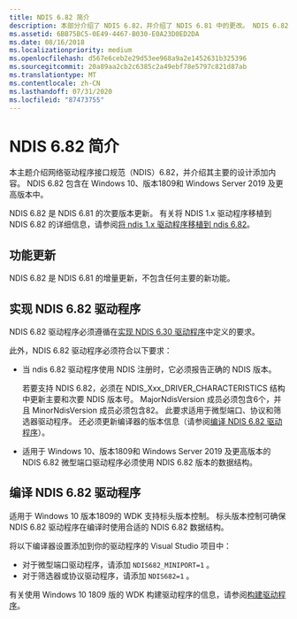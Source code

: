 ```yaml
---
title: NDIS 6.82 简介
description: 本部分介绍了 NDIS 6.82，并介绍了 NDIS 6.81 中的更改。 NDIS 6.82 包含在 Windows 10 版本1809中。
ms.assetid: 6BB75BC5-0E49-4467-B030-E0A23D0ED2DA
ms.date: 08/16/2018
ms.localizationpriority: medium
ms.openlocfilehash: d567e6ceb2e29d53ee968a9a2e1452631b325396
ms.sourcegitcommit: 20a89aa2cb2c6385c2a49ebf78e5797c821d87ab
ms.translationtype: MT
ms.contentlocale: zh-CN
ms.lasthandoff: 07/31/2020
ms.locfileid: "87473755"
---
```

# <a name="introduction-to-ndis-682"></a>NDIS 6.82 简介

本主题介绍网络驱动程序接口规范（NDIS）6.82，并介绍其主要的设计添加内容。 NDIS 6.82 包含在 Windows 10、版本1809和 Windows Server 2019 及更高版本中。

NDIS 6.82 是 NDIS 6.81 的次要版本更新。 有关将 NDIS 1.x 驱动程序移植到 NDIS 6.82 的详细信息，请参阅[将 ndis 1.x 驱动程序移植到 ndis 6.82](porting-ndis-6-x-drivers-to-ndis-6-82.md)。

## <a name="feature-updates"></a>功能更新

NDIS 6.82 是 NDIS 6.81 的增量更新，不包含任何主要的新功能。

## <a name="implementing-an-ndis-682-driver"></a>实现 NDIS 6.82 驱动程序

NDIS 6.82 驱动程序必须遵循在[实现 NDIS 6.30 驱动程序](implementing-an-ndis-6-30-driver.md)中定义的要求。

此外，NDIS 6.82 驱动程序必须符合以下要求：

- 当 ndis 6.82 驱动程序使用 NDIS 注册时，它必须报告正确的 NDIS 版本。
   
   若要支持 NDIS 6.82，必须在 NDIS_Xxx_DRIVER_CHARACTERISTICS 结构中更新主要和次要 NDIS 版本号。 MajorNdisVersion 成员必须包含6个，并且 MinorNdisVersion 成员必须包含82。 此要求适用于微型端口、协议和筛选器驱动程序。 还必须更新编译器的版本信息（请参阅[编译 NDIS 6.82 驱动程序](#compiling-an-ndis-682-driver)）。

- 适用于 Windows 10、版本1809和 Windows Server 2019 及更高版本的 NDIS 6.82 微型端口驱动程序必须使用 NDIS 6.82 版本的数据结构。

## <a name="compiling-an-ndis-682-driver"></a>编译 NDIS 6.82 驱动程序

适用于 Windows 10 版本1809的 WDK 支持标头版本控制。 标头版本控制可确保 NDIS 6.82 驱动程序在编译时使用合适的 NDIS 6.82 数据结构。

将以下编译器设置添加到你的驱动程序的 Visual Studio 项目中：

- 对于微型端口驱动程序，请添加 `NDIS682_MINIPORT=1` 。
- 对于筛选器或协议驱动程序，请添加 `NDIS682=1` 。

有关使用 Windows 10 1809 版的 WDK 构建驱动程序的信息，请参阅[构建驱动程序](../develop/building-a-driver.md)。
